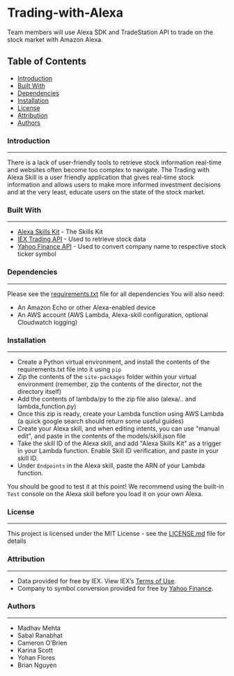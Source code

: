 # Trading-with-Alexa

Team members will use Alexa SDK and TradeStation API to trade on the stock market with Amazon Alexa.

## Table of Contents
   
 * [Introduction](#introduction)
 * [Built With](#built-with)
 * [Dependencies](#dependencies)
 * [Installation](#installation)
 * [License](#license)
 * [Attribution](#attribution)
 * [Authors](#authors)


### Introduction
------------

 There is a lack of user-friendly tools to retrieve stock information real-time and websites often become too complex to navigate. The Trading with Alexa Skill is a user friendly application that gives real-time stock information and allows users to make more informed investment decisions and at the very least, educate users on the state of the stock market.

### Built With
------------

 * [Alexa Skills Kit](https://developer.amazon.com/alexa-skills-kit "Alexa Skill Kit Homepage") - The Skills Kit
 * [IEX Trading API](https://iextrading.com/developer/docs/ "IEX API Documentation") - Used to retrieve stock data
 * [Yahoo Finance API](https://finance.yahoo.com/ "Yahoo Finance Homepage") - Used to convert company name to respective stock ticker symbol

### Dependencies
----------------

Please see the [requirements.txt](requirements.txt) file for all dependencies
You will also need:
   * An Amazon Echo or other Alexa-enabled device
   * An AWS account (AWS Lambda, Alexa-skill configuration, optional Cloudwatch logging)

### Installation
----------------
* Create a Python virtual environment, and install the contents of the requirements.txt file into it using `pip`
* Zip the contents of the `site-packages` folder within your virtual environment (remember, zip the contents of the director, not the directory itself)
* Add the contents of lambda/py to the zip file also (alexa/.. and lambda_function.py)
* Once this zip is ready, create your Lambda function using AWS Lambda (a quick google search should return some useful guides)
* Create your Alexa skill, and when editing intents, you can use "manual edit", and paste in the contents of the models/skill.json file
* Take the skill ID of the Alexa skill, and add "Alexa Skills Kit" as a trigger in your Lambda function. Enable Skill ID verification, and paste in your skill ID.
* Under `Endpoints` in the Alexa skill, paste the ARN of your Lambda function.

You should be good to test it at this point! We recommend using the built-in `Test` console on the Alexa skill before you load it on your own Alexa. 

### License
-----------

This project is licensed under the MIT License - see the [LICENSE.md](LICENSE) file for details

### Attribution
---------------

 * Data provided for free by IEX. View IEX’s [Terms of Use](https://iextrading.com/api-exhibit-a/ "IEX Terms of Use").
 * Company to symbol conversion provided for free by [Yahoo Finance](https://finance.yahoo.com/ "Yahoo Finance Homepage").

### Authors
-----------

 * Madhav Mehta
 * Sabal Ranabhat
 * Cameron O'Brien
 * Karina Scott
 * Yohan Flores
 * Brian Nguyen

